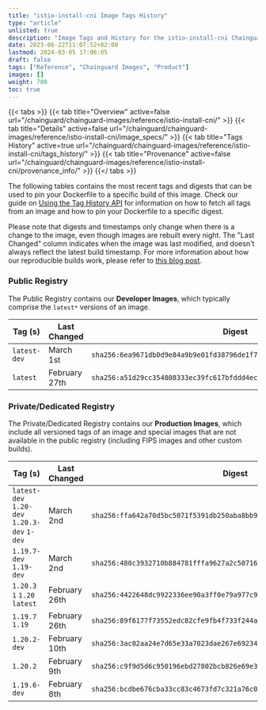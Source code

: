 ```yaml
---
title: "istio-install-cni Image Tags History"
type: "article"
unlisted: true
description: "Image Tags and History for the istio-install-cni Chainguard Image"
date: 2023-06-22T11:07:52+02:00
lastmod: 2024-03-05 17:06:05
draft: false
tags: ["Reference", "Chainguard Images", "Product"]
images: []
weight: 700
toc: true
---
```


{{< tabs >}}
{{< tab title="Overview" active=false url="/chainguard/chainguard-images/reference/istio-install-cni/" >}}
{{< tab title="Details" active=false url="/chainguard/chainguard-images/reference/istio-install-cni/image_specs/" >}}
{{< tab title="Tags History" active=true url="/chainguard/chainguard-images/reference/istio-install-cni/tags_history/" >}}
{{< tab title="Provenance" active=false url="/chainguard/chainguard-images/reference/istio-install-cni/provenance_info/" >}}
{{</ tabs >}}

The following tables contains the most recent tags and digests that can be used to pin your Dockerfile to a specific build of this image. Check our guide on [Using the Tag History API](/chainguard/chainguard-images/using-the-tag-history-api/) for information on how to fetch all tags from an image and how to pin your Dockerfile to a specific digest.

Please note that digests and timestamps only change when there is a change to the image, even though images are rebuilt every night. The "Last Changed" column indicates when the image was last modified, and doesn't always reflect the latest build timestamp. For more information about how our reproducible builds work, please refer to [this blog post](https://www.chainguard.dev/unchained/reproducing-chainguards-reproducible-image-builds).

### Public Registry
The Public Registry contains our **Developer Images**, which typically comprise the `latest*` versions of an image.

| Tag (s)       | Last Changed  | Digest                                                                    |
|---------------|---------------|---------------------------------------------------------------------------|
|  `latest-dev` | March 1st     | `sha256:6ea9671db0d9e84a9b9e01fd38796de1f7bceca110a70e7a8f6a05d37d34f0bf` |
|  `latest`     | February 27th | `sha256:a51d29cc354808333ec39fc617bfddd4ec2d79479f2ce638d899f58fb2fcc7c1` |


### Private/Dedicated Registry
The Private/Dedicated Registry contains our **Production Images**, which include all versioned tags of an image and special images that are not available in the public registry (including FIPS images and other custom builds).

| Tag (s)                                       | Last Changed  | Digest                                                                    |
|-----------------------------------------------|---------------|---------------------------------------------------------------------------|
|  `latest-dev` `1.20-dev` `1.20.3-dev` `1-dev` | March 2nd     | `sha256:ffa642a70d5bc5071f5391db250aba8bb94df8ad440c4c15975b24f521140325` |
|  `1.19.7-dev` `1.19-dev`                      | March 2nd     | `sha256:480c3932710b884781fffa9627a2c507161ddcf00075bcc96dc207cfc90dbc20` |
|  `1.20.3` `1` `1.20` `latest`                 | February 26th | `sha256:4422648dc9922336ee90a3ff0e79a977c94c5f61a9aa12a9d7cf17e4be6d3bdd` |
|  `1.19.7` `1.19`                              | February 26th | `sha256:89f6177f73552edc82cfe9fb4f733f244acf1a7426f59f2cfa8dd253ecccbc16` |
|  `1.20.2-dev`                                 | February 10th | `sha256:3ac02aa24e7d65e33a7023dae267e69234768fb6db8f01c26a9f341a63420d52` |
|  `1.20.2`                                     | February 9th  | `sha256:c9f9d5d6c950196ebd27802bcb826e69e392056867fff8dc3d0b299851652bf7` |
|  `1.19.6-dev`                                 | February 8th  | `sha256:bcdbe676cba33cc83c4673fd7c321a76c02c32ae9cd6b4efae6fbcfd08934b0f` |

